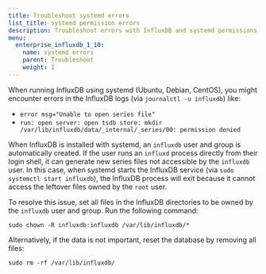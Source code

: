 ```yaml
---
title: Troubleshoot systemd errors
list_title: systemd permission errors
description: Troubleshoot errors with InfluxDB and systemd permissions
menu:
  enterprise_influxdb_1_10:
    name: systemd errors
    parent: Troubleshoot
    weight: 1
---
```


When running InfluxDB using systemd (Ubuntu, Debian, CentOS), you might encounter errors in the InfluxDB logs (via `journalctl -u influxdb`) like:

- `error msg="Unable to open series file"`
- `run: open server: open tsdb store: mkdir /var/lib/influxdb/data/_internal/_series/00: permission denied`

When InfluxDB is installed with systemd, an `influxdb` user and group is automatically created.
If the user runs an `influxd` process directly from their login shell, it can generate new series files not accessible by the `influxdb` user.
In this case, when systemd starts the InfluxDB service (via `sudo systemctl start influxdb`),
the InfluxDB process will exit because it cannot access the leftover files owned by the `root` user.

To resolve this issue, set all files in the InfluxDB directories to be owned by the `influxdb` user and group.
Run the following command:

```
sudo chown -R influxdb:influxdb /var/lib/influxdb/*
```

Alternatively, if the data is not important, reset the database by removing all files:

```
sudo rm -rf /var/lib/influxdb/
```
